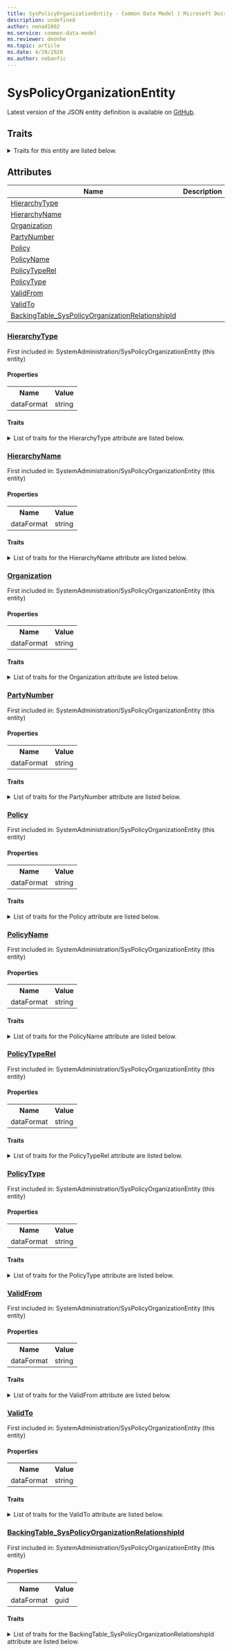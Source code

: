 ```yaml
---
title: SysPolicyOrganizationEntity - Common Data Model | Microsoft Docs
description: undefined
author: nenad1002
ms.service: common-data-model
ms.reviewer: deonhe
ms.topic: article
ms.date: 4/20/2020
ms.author: nebanfic
---
```


# SysPolicyOrganizationEntity

  
 Latest version of the JSON entity definition is available on <a href="https://github.com/Microsoft/CDM/tree/master/schemaDocuments/core/operationsCommon/Entities/System/SystemAdministration/SysPolicyOrganizationEntity.cdm.json" target="_blank">GitHub</a>.  

## Traits

<details>
<summary>Traits for this entity are listed below.  
</summary>

**is.CDM.entityVersion**  
  <table><tr><th>Parameter</th><th>Value</th><th>Data type</th><th>Explanation</th></tr><tr><td>versionNumber</td><td>"1.0.0"</td><td>string</td><td>semantic version number of the entity</td></tr></table>

**is.application.releaseVersion**  
  <table><tr><th>Parameter</th><th>Value</th><th>Data type</th><th>Explanation</th></tr><tr><td>releaseVersion</td><td>"10.0.13.0"</td><td>string</td><td>semantic version number of the application introducing this entity</td></tr></table>

</details>

## Attributes

|Name|Description|First Included in Instance|
|---|---|---|
|[HierarchyType](#HierarchyType)||<a href="SysPolicyOrganizationEntity.md" target="_blank">SystemAdministration/SysPolicyOrganizationEntity</a>|
|[HierarchyName](#HierarchyName)||<a href="SysPolicyOrganizationEntity.md" target="_blank">SystemAdministration/SysPolicyOrganizationEntity</a>|
|[Organization](#Organization)||<a href="SysPolicyOrganizationEntity.md" target="_blank">SystemAdministration/SysPolicyOrganizationEntity</a>|
|[PartyNumber](#PartyNumber)||<a href="SysPolicyOrganizationEntity.md" target="_blank">SystemAdministration/SysPolicyOrganizationEntity</a>|
|[Policy](#Policy)||<a href="SysPolicyOrganizationEntity.md" target="_blank">SystemAdministration/SysPolicyOrganizationEntity</a>|
|[PolicyName](#PolicyName)||<a href="SysPolicyOrganizationEntity.md" target="_blank">SystemAdministration/SysPolicyOrganizationEntity</a>|
|[PolicyTypeRel](#PolicyTypeRel)||<a href="SysPolicyOrganizationEntity.md" target="_blank">SystemAdministration/SysPolicyOrganizationEntity</a>|
|[PolicyType](#PolicyType)||<a href="SysPolicyOrganizationEntity.md" target="_blank">SystemAdministration/SysPolicyOrganizationEntity</a>|
|[ValidFrom](#ValidFrom)||<a href="SysPolicyOrganizationEntity.md" target="_blank">SystemAdministration/SysPolicyOrganizationEntity</a>|
|[ValidTo](#ValidTo)||<a href="SysPolicyOrganizationEntity.md" target="_blank">SystemAdministration/SysPolicyOrganizationEntity</a>|
|[BackingTable_SysPolicyOrganizationRelationshipId](#BackingTable_SysPolicyOrganizationRelationshipId)||<a href="SysPolicyOrganizationEntity.md" target="_blank">SystemAdministration/SysPolicyOrganizationEntity</a>|

### <a href=#HierarchyType name="HierarchyType">HierarchyType</a>

First included in: SystemAdministration/SysPolicyOrganizationEntity (this entity)  

#### Properties

<table><tr><th>Name</th><th>Value</th></tr><tr><td>dataFormat</td><td>string</td></tr></table>

#### Traits

<details>
<summary>List of traits for the HierarchyType attribute are listed below.</summary>

**is.dataFormat.character**  
**is.dataFormat.big**  
**is.dataFormat.array**  
**is.dataFormat.character**  
**is.dataFormat.array**  
</details>

### <a href=#HierarchyName name="HierarchyName">HierarchyName</a>

First included in: SystemAdministration/SysPolicyOrganizationEntity (this entity)  

#### Properties

<table><tr><th>Name</th><th>Value</th></tr><tr><td>dataFormat</td><td>string</td></tr></table>

#### Traits

<details>
<summary>List of traits for the HierarchyName attribute are listed below.</summary>

**is.dataFormat.character**  
**is.dataFormat.big**  
**is.dataFormat.array**  
**is.dataFormat.character**  
**is.dataFormat.array**  
</details>

### <a href=#Organization name="Organization">Organization</a>

First included in: SystemAdministration/SysPolicyOrganizationEntity (this entity)  

#### Properties

<table><tr><th>Name</th><th>Value</th></tr><tr><td>dataFormat</td><td>string</td></tr></table>

#### Traits

<details>
<summary>List of traits for the Organization attribute are listed below.</summary>

**is.dataFormat.character**  
**is.dataFormat.big**  
**is.dataFormat.array**  
**is.dataFormat.character**  
**is.dataFormat.array**  
</details>

### <a href=#PartyNumber name="PartyNumber">PartyNumber</a>

First included in: SystemAdministration/SysPolicyOrganizationEntity (this entity)  

#### Properties

<table><tr><th>Name</th><th>Value</th></tr><tr><td>dataFormat</td><td>string</td></tr></table>

#### Traits

<details>
<summary>List of traits for the PartyNumber attribute are listed below.</summary>

**is.dataFormat.character**  
**is.dataFormat.big**  
**is.dataFormat.array**  
**is.dataFormat.character**  
**is.dataFormat.array**  
</details>

### <a href=#Policy name="Policy">Policy</a>

First included in: SystemAdministration/SysPolicyOrganizationEntity (this entity)  

#### Properties

<table><tr><th>Name</th><th>Value</th></tr><tr><td>dataFormat</td><td>string</td></tr></table>

#### Traits

<details>
<summary>List of traits for the Policy attribute are listed below.</summary>

**is.dataFormat.character**  
**is.dataFormat.big**  
**is.dataFormat.array**  
**is.dataFormat.character**  
**is.dataFormat.array**  
</details>

### <a href=#PolicyName name="PolicyName">PolicyName</a>

First included in: SystemAdministration/SysPolicyOrganizationEntity (this entity)  

#### Properties

<table><tr><th>Name</th><th>Value</th></tr><tr><td>dataFormat</td><td>string</td></tr></table>

#### Traits

<details>
<summary>List of traits for the PolicyName attribute are listed below.</summary>

**is.dataFormat.character**  
**is.dataFormat.big**  
**is.dataFormat.array**  
**is.dataFormat.character**  
**is.dataFormat.array**  
</details>

### <a href=#PolicyTypeRel name="PolicyTypeRel">PolicyTypeRel</a>

First included in: SystemAdministration/SysPolicyOrganizationEntity (this entity)  

#### Properties

<table><tr><th>Name</th><th>Value</th></tr><tr><td>dataFormat</td><td>string</td></tr></table>

#### Traits

<details>
<summary>List of traits for the PolicyTypeRel attribute are listed below.</summary>

**is.dataFormat.character**  
**is.dataFormat.big**  
**is.dataFormat.array**  
**is.dataFormat.character**  
**is.dataFormat.array**  
</details>

### <a href=#PolicyType name="PolicyType">PolicyType</a>

First included in: SystemAdministration/SysPolicyOrganizationEntity (this entity)  

#### Properties

<table><tr><th>Name</th><th>Value</th></tr><tr><td>dataFormat</td><td>string</td></tr></table>

#### Traits

<details>
<summary>List of traits for the PolicyType attribute are listed below.</summary>

**is.dataFormat.character**  
**is.dataFormat.big**  
**is.dataFormat.array**  
**is.dataFormat.character**  
**is.dataFormat.array**  
</details>

### <a href=#ValidFrom name="ValidFrom">ValidFrom</a>

First included in: SystemAdministration/SysPolicyOrganizationEntity (this entity)  

#### Properties

<table><tr><th>Name</th><th>Value</th></tr><tr><td>dataFormat</td><td>string</td></tr></table>

#### Traits

<details>
<summary>List of traits for the ValidFrom attribute are listed below.</summary>

**is.dataFormat.character**  
**is.dataFormat.big**  
**is.dataFormat.array**  
**is.dataFormat.character**  
**is.dataFormat.array**  
</details>

### <a href=#ValidTo name="ValidTo">ValidTo</a>

First included in: SystemAdministration/SysPolicyOrganizationEntity (this entity)  

#### Properties

<table><tr><th>Name</th><th>Value</th></tr><tr><td>dataFormat</td><td>string</td></tr></table>

#### Traits

<details>
<summary>List of traits for the ValidTo attribute are listed below.</summary>

**is.dataFormat.character**  
**is.dataFormat.big**  
**is.dataFormat.array**  
**is.dataFormat.character**  
**is.dataFormat.array**  
</details>

### <a href=#BackingTable_SysPolicyOrganizationRelationshipId name="BackingTable_SysPolicyOrganizationRelationshipId">BackingTable_SysPolicyOrganizationRelationshipId</a>

First included in: SystemAdministration/SysPolicyOrganizationEntity (this entity)  

#### Properties

<table><tr><th>Name</th><th>Value</th></tr><tr><td>dataFormat</td><td>guid</td></tr></table>

#### Traits

<details>
<summary>List of traits for the BackingTable_SysPolicyOrganizationRelationshipId attribute are listed below.</summary>

**is.dataFormat.character**  
**is.dataFormat.big**  
**is.dataFormat.array**  
**is.dataFormat.guid**  
**means.identity.entityId**  
**is.linkedEntity.identifier**  
Marks the attribute(s) that hold foreign key references to a linked (used as an attribute) entity. This attribute is added to the resolved entity to enumerate the referenced entities.  <table><tr><th>Parameter</th><th>Value</th><th>Data type</th><th>Explanation</th></tr><tr><td>entityReferences</td><td><table><tr><th>entityReference</th><th>attributeReference</th></tr><tr><td><a href="../../../Tables/System/Workflow/Main/SysPolicyOrganization.md" target="_blank">/core/operationsCommon/Tables/System/Workflow/Main/SysPolicyOrganization.cdm.json/SysPolicyOrganization</a></td><td><a href="../../../Tables/System/Workflow/Main/SysPolicyOrganization.md#RecId" target="_blank">RecId</a></td></tr></table></td><td>entity</td><td>a reference to the constant entity holding the list of entity references</td></tr></table>

**is.dataFormat.guid**  
**is.dataFormat.character**  
**is.dataFormat.array**  
</details>
